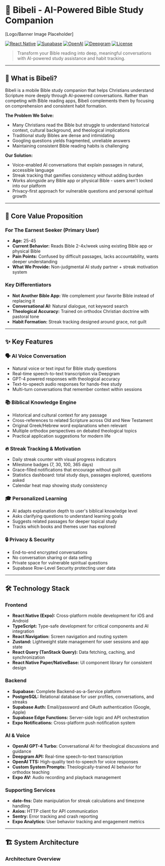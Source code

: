# 📖 Bibeli - AI-Powered Bible Study Companion

[Logo/Banner Image Placeholder]

[![React Native](https://img.shields.io/badge/React%20Native-Expo-blue)](https://expo.dev/)
[![Supabase](https://img.shields.io/badge/Backend-Supabase-green)](https://supabase.com/)
[![OpenAI](https://img.shields.io/badge/AI-OpenAI%20GPT--4-orange)](https://openai.com/)
[![Deepgram](https://img.shields.io/badge/Voice-Deepgram-purple)](https://deepgram.com/)
[![License](https://img.shields.io/badge/license-MIT-blue.svg)](LICENSE)

> Transform your Bible reading into deep, meaningful conversations with AI-powered study assistance and habit tracking.

---

## 🌟 What is Bibeli?

Bibeli is a mobile Bible study companion that helps Christians understand Scripture more deeply through AI-powered conversations. Rather than competing with Bible reading apps, Bibeli complements them by focusing on comprehension and consistent habit formation.

**The Problem We Solve:**
- Many Christians read the Bible but struggle to understand historical context, cultural background, and theological implications
- Traditional study Bibles are dense and intimidating
- Googling questions yields fragmented, unreliable answers
- Maintaining consistent Bible reading habits is challenging

**Our Solution:**
- Voice-enabled AI conversations that explain passages in natural, accessible language
- Streak tracking that gamifies consistency without adding burden
- Works alongside any Bible app or physical Bible - users aren't locked into our platform
- Privacy-first approach for vulnerable questions and personal spiritual growth

---

## 🎯 Core Value Proposition

### For The Earnest Seeker (Primary User)
- **Age:** 25-45
- **Current Behavior:** Reads Bible 2-4x/week using existing Bible app or physical Bible
- **Pain Points:** Confused by difficult passages, lacks accountability, wants deeper understanding
- **What We Provide:** Non-judgmental AI study partner + streak motivation system

### Key Differentiators
- **Not Another Bible App:** We complement your favorite Bible instead of replacing it
- **Conversational AI:** Natural dialogue, not keyword search
- **Theological Accuracy:** Trained on orthodox Christian doctrine with pastoral tone
- **Habit Formation:** Streak tracking designed around grace, not guilt

---

## ✨ Key Features

### 🗣️ AI Voice Conversation
- Natural voice or text input for Bible study questions
- Real-time speech-to-text transcription via Deepgram
- GPT-4 powered responses with theological accuracy
- Text-to-speech audio responses for hands-free study
- Multi-turn conversations that remember context within sessions

### 📚 Biblical Knowledge Engine
- Historical and cultural context for any passage
- Cross-references to related Scripture across Old and New Testament
- Original Greek/Hebrew word explanations when relevant
- Multiple orthodox perspectives on debated theological topics
- Practical application suggestions for modern life

### 🔥 Streak Tracking & Motivation
- Daily streak counter with visual progress indicators
- Milestone badges (7, 30, 100, 365 days)
- Grace-filled notifications that encourage without guilt
- Statistics dashboard: total study days, passages explored, questions asked
- Calendar heat map showing study consistency

### 🎓 Personalized Learning
- AI adapts explanation depth to user's biblical knowledge level
- Asks clarifying questions to understand learning goals
- Suggests related passages for deeper topical study
- Tracks which books and themes user has explored

### 🔒 Privacy & Security
- End-to-end encrypted conversations
- No conversation sharing or data selling
- Private space for vulnerable spiritual questions
- Supabase Row-Level Security protecting user data

---

## 🛠️ Technology Stack

### Frontend
- **React Native (Expo):** Cross-platform mobile development for iOS and Android
- **TypeScript:** Type-safe development for critical components and AI integration
- **React Navigation:** Screen navigation and routing system
- **Zustand:** Lightweight state management for user sessions and app state
- **React Query (TanStack Query):** Data fetching, caching, and synchronization
- **React Native Paper/NativeBase:** UI component library for consistent design

### Backend
- **Supabase:** Complete Backend-as-a-Service platform
- **PostgreSQL:** Relational database for user profiles, conversations, and streaks
- **Supabase Auth:** Email/password and OAuth authentication (Google, Apple)
- **Supabase Edge Functions:** Server-side logic and API orchestration
- **Expo Notifications:** Cross-platform push notification system

### AI & Voice
- **OpenAI GPT-4 Turbo:** Conversational AI for theological discussions and guidance
- **Deepgram API:** Real-time speech-to-text transcription
- **OpenAI TTS:** High-quality text-to-speech for voice responses
- **Custom System Prompts:** Theologically-trained AI behavior for orthodox teaching
- **Expo AV:** Audio recording and playback management

### Supporting Services
- **date-fns:** Date manipulation for streak calculations and timezone handling
- **Axios:** HTTP client for API communication
- **Sentry:** Error tracking and crash reporting
- **Expo Analytics:** User behavior tracking and engagement metrics

---

## 🏗️ System Architecture

### Architecture Overview